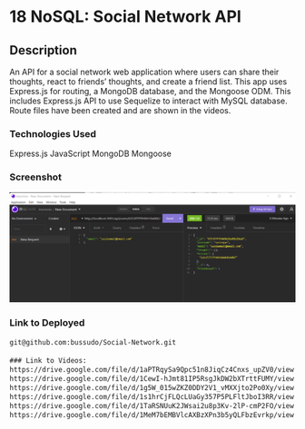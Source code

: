 # 18 NoSQL: Social Network API

## Description

An API for a social network web application where users can share their thoughts, react to friends’ thoughts, and create a friend list. This app uses Express.js for routing, a MongoDB database, and the Mongoose ODM. This includes Express.js API to use Sequelize to interact with MySQL database. Route files have been created and are shown in the videos. 

### Technologies Used

Express.js
JavaScript
MongoDB
Mongoose


### Screenshot

![Alt Text](./images/screenshot.png)

### Link to Deployed
```
git@github.com:bussudo/Social-Network.git

### Link to Videos:
https://drive.google.com/file/d/1aPTRqySa9Qpc51n8JiqCz4Cnxs_upZV0/view
https://drive.google.com/file/d/1CewI-hJmt81IP5RsgJkDW2bXTrttFUMY/view
https://drive.google.com/file/d/1g5W_015wZKZ0DDY2V1_vMXXjto2Po0Xy/view
https://drive.google.com/file/d/1s1hrCjFLQcLUaGy357P5PLFltJboI3RR/view
https://drive.google.com/file/d/1TaRSNUuK2JWsai2u8p3Kv-2lP-cmP2FO/view
https://drive.google.com/file/d/1MeM7bEMBVlcAXBzXPn3b5yQLFbzEvrkp/view
